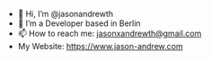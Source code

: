 - 👋 Hi, I’m @jasonandrewth
- 👀 I’m a Developer based in Berlin
- 📫 How to reach me: jasonxandrewth@gmail.com
- My Website: https://www.jason-andrew.com


